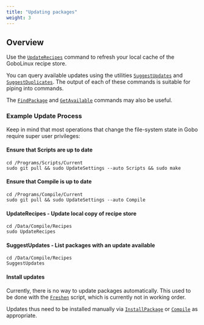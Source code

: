 ```yaml
---
title: "Updating packages"
weight: 3
---
```


## Overview

Use the [`UpdateRecipes`](/Commands/UpdateRecipes) command to refresh your local
cache of the GoboLinux recipe store.

You can query available updates using the utilities
[`SuggestUpdates`](/Commands/SuggestUpdates) and
[`SuggestDuplicates`](/Commands/SuggestDuplicates). The output of each of these
commands is suitable for piping into commands.

The [`FindPackage`](/Commands/FindPackage) and
[`GetAvailable`](/Commands/GetAvailable) commands may also be useful.

### Example Update Process

Keep in mind that most operations that change the file-system state in Gobo
require super user privileges:

#### Ensure that Scripts are up to date

```fish
cd /Programs/Scripts/Current
sudo git pull && sudo UpdateSettings --auto Scripts && sudo make
```

#### Ensure that Compile is up to date

```fish
cd /Programs/Compile/Current
sudo git pull && sudo UpdateSettings --auto Compile
```

#### UpdateRecipes - Update local copy of recipe store

```fish
cd /Data/Compile/Recipes
sudo UpdateRecipes
```

#### SuggestUpdates - List packages with an update available

```fish
cd /Data/Compile/Recipes
SuggestUpdates
```

#### Install updates

Currently, there is no way to update packages automatically. This used to be
done with the [`Freshen`](/Commands/Freshen) script, which is currently not in
working order.

Updates thus need to be installed manually via
[`InstallPackage`](/Commands/InstallPackage) or [`Compile`](/Commands/Compile)
as appropriate.
